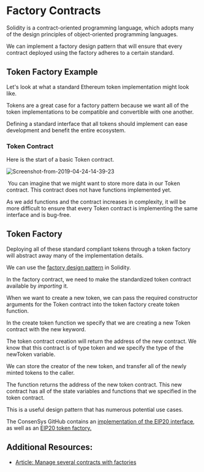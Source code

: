   Factory Contracts
=================

 Solidity is a contract-oriented programming language, which adopts many of the design principles of object-oriented programming languages.

 We can implement a factory design pattern that will ensure that every contract deployed using the factory adheres to a certain standard.

 Token Factory Example
---------------------

 Let's look at what a standard Ethereum token implementation might look like.

 Tokens are a great case for a factory pattern because we want all of the token implementations to be compatible and convertible with one another.

 Defining a standard interface that all tokens should implement can ease development and benefit the entire ecosystem.

 ### Token Contract

 Here is the start of a basic Token contract.

 ![Screenshot-from-2019-04-24-14-39-23](https://files.cdn.thinkific.com/file_uploads/205430/images/c35/834/9da/1595718641286.jpg)

  You can imagine that we might want to store more data in our Token contract. This contract does not have functions implemented yet.

 As we add functions and the contract increases in complexity, it will be more difficult to ensure that every Token contract is implementing the same interface and is bug-free.

 Token Factory
-------------

 Deploying all of these standard compliant tokens through a token factory will abstract away many of the implementation details.

 We can use the [factory design pattern](https://en.wikipedia.org/wiki/Factory_method_pattern) in Solidity.

 In the factory contract, we need to make the standardized token contract available by *importing* it.

 When we want to create a new token, we can pass the required constructor arguments for the Token contract into the token factory create token function.

 In the create token function we specify that we are creating a new Token contract with the new keyword.

 The token contract creation will return the address of the new contract. We know that this contract is of type token and we specify the type of the newToken variable.

 We can store the creator of the new token, and transfer all of the newly minted tokens to the caller.

 The function returns the address of the new token contract. This new contract has all of the state variables and functions that we specified in the token contract.

 This is a useful design pattern that has numerous potential use cases.

 The ConsenSys GitHub contains an [implementation of the EIP20 interface](https://github.com/ConsenSys/Tokens/blob/master/contracts/eip20/EIP20.sol), as well as an [EIP20 token factory.](https://github.com/ConsenSys/Tokens/blob/master/contracts/eip20/EIP20Factory.sol)

 Additional Resources:
---------------------

 * [Article: Manage several contracts with factories](https://ethereumdev.io/manage-several-contracts-with-factories/)

 

